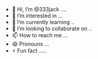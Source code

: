 - 👋 Hi, I’m @333jack ....
- 👀 I’m interested in ...
- 🌱 I’m currently learning ..
- 💞️ I’m looking to collaborate on ..
- 📫 How to reach me ...
- 😄 Pronouns ...
- ⚡ Fun fact .....

<!---
333jack/333jack is a ✨ special ✨ repository because its `README.md` (this file) appears on your GitHub profile.
You can click the Preview link to take a look at your changes.
--->
